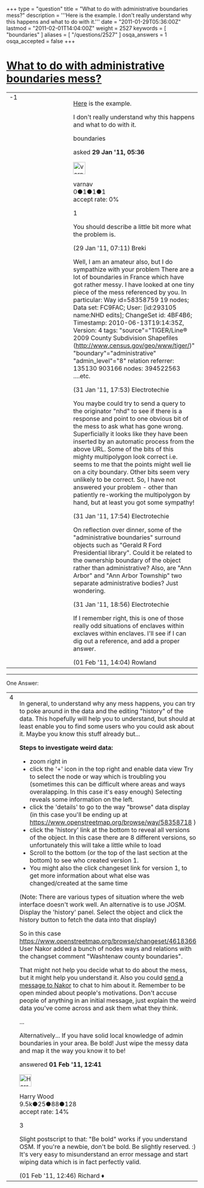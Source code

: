 +++
type = "question"
title = "What to do with administrative boundaries mess?"
description = '''Here is the example. I don&#x27;t really understand why this happens and what to do with it.'''
date = "2011-01-29T05:36:00Z"
lastmod = "2011-02-01T14:04:00Z"
weight = 2527
keywords = [ "boundaries" ]
aliases = [ "/questions/2527" ]
osqa_answers = 1
osqa_accepted = false
+++

<div class="headNormal">

# [What to do with administrative boundaries mess?](/questions/2527/what-to-do-with-administrative-boundaries-mess)

</div>

<div id="main-body">

<div id="askform">

<table id="question-table" style="width:100%;">
<colgroup>
<col style="width: 50%" />
<col style="width: 50%" />
</colgroup>
<tbody>
<tr>
<td style="width: 30px; vertical-align: top"><div class="vote-buttons">
<span id="post-2527-upvote" class="ajax-command post-vote up" rel="nofollow" title="I like this post (click again to cancel)"> </span>
<div id="post-2527-score" class="post-score" title="current number of votes">
-1
</div>
<span id="post-2527-downvote" class="ajax-command post-vote down" rel="nofollow" title="I dont like this post (click again to cancel)"> </span> <span id="favorite-mark" class="ajax-command favorite-mark" rel="nofollow" title="mark/unmark this question as favorite (click again to cancel)"> </span>
<div id="favorite-count" class="favorite-count">
&#10;</div>
</div></td>
<td><div id="item-right">
<div class="question-body">
<p><a href="http://osm.org/go/ZXAugMg2--">Here</a> is the example.</p>
<p>I don't really understand why this happens and what to do with it.</p>
</div>
<div id="question-tags" class="tags-container tags">
<span class="post-tag tag-link-boundaries" rel="tag" title="see questions tagged &#39;boundaries&#39;">boundaries</span>
</div>
<div id="question-controls" class="post-controls">
&#10;</div>
<div class="post-update-info-container">
<div class="post-update-info post-update-info-user">
<p>asked <strong>29 Jan '11, 05:36</strong></p>
<img src="https://secure.gravatar.com/avatar/06355ce79d99f10e206fb3ee973c2f6a?s=32&amp;d=identicon&amp;r=g" class="gravatar" width="32" height="32" alt="varnav&#39;s gravatar image" />
<p><span>varnav</span><br />
<span class="score" title="0 reputation points">0</span><span title="1 badges"><span class="badge1">●</span><span class="badgecount">1</span></span><span title="1 badges"><span class="silver">●</span><span class="badgecount">1</span></span><span title="1 badges"><span class="bronze">●</span><span class="badgecount">1</span></span><br />
<span class="accept_rate" title="Rate of the user&#39;s accepted answers">accept rate:</span> <span title="varnav has no accepted answers">0%</span></p>
</div>
</div>
<div id="comments-container-2527" class="comments-container">
<span id="2529"></span>
<div id="comment-2529" class="comment">
<div id="post-2529-score" class="comment-score">
1
</div>
<div class="comment-text">
<p>You should describe a little bit more what the problem is.</p>
</div>
<div id="comment-2529-info" class="comment-info">
<span class="comment-age">(29 Jan '11, 07:11)</span> <span class="comment-user userinfo">Breki</span>
</div>
</div>
<span id="2615"></span>
<div id="comment-2615" class="comment">
<div id="post-2615-score" class="comment-score">
&#10;</div>
<div class="comment-text">
<p>Well, I am an amateur also, but I do sympathize with your problem There are a lot of boundaries in France which have got rather messy. I have looked at one tiny piece of the mess referenced by you. In particular: Way id=58358759 19 nodes; Data set: FC9FAC; User: [id:293105 name:NHD edits]; ChangeSet id: 4BF4B6; Timestamp: 2010-06-13T19:14:35Z, Version: 4 tags: "source"="TIGER/Line® 2009 County Subdivision Shapefiles (<a href="http://www.census.gov/geo/www/tiger/">http://www.census.gov/geo/www/tiger/</a>)" "boundary"="administrative" "admin_level"="8" relation referrer: 135130 903166 nodes: 394522563 ....etc.</p>
</div>
<div id="comment-2615-info" class="comment-info">
<span class="comment-age">(31 Jan '11, 17:53)</span> <span class="comment-user userinfo">Electrotechie</span>
</div>
</div>
<span id="2616"></span>
<div id="comment-2616" class="comment">
<div id="post-2616-score" class="comment-score">
&#10;</div>
<div class="comment-text">
<p>You maybe could try to send a query to the originator "nhd" to see if there is a response and point to one obvious bit of the mess to ask what has gone wrong. Superficially it looks like they have been inserted by an automatic process from the above URL. Some of the bits of this mighty multipolygon look correct i.e. seems to me that the points might well lie on a city boundary. Other bits seem very unlikely to be correct. So, I have not answered your problem - other than patiently re-working the multipolygon by hand, but at least you got some sympathy!</p>
</div>
<div id="comment-2616-info" class="comment-info">
<span class="comment-age">(31 Jan '11, 17:54)</span> <span class="comment-user userinfo">Electrotechie</span>
</div>
</div>
<span id="2620"></span>
<div id="comment-2620" class="comment">
<div id="post-2620-score" class="comment-score">
&#10;</div>
<div class="comment-text">
<p>On reflection over dinner, some of the "administrative boundaries" surround objects such as "Gerald R Ford Presidential library". Could it be related to the ownership boundary of the object rather than administrative? Also, are "Ann Arbor" and "Ann Arbor Township" two separate administrative bodies? Just wondering.</p>
</div>
<div id="comment-2620-info" class="comment-info">
<span class="comment-age">(31 Jan '11, 18:56)</span> <span class="comment-user userinfo">Electrotechie</span>
</div>
</div>
<span id="2657"></span>
<div id="comment-2657" class="comment">
<div id="post-2657-score" class="comment-score">
&#10;</div>
<div class="comment-text">
<p>If I remember right, this is one of those really odd situations of enclaves within exclaves within enclaves. I'll see if I can dig out a reference, and add a proper answer.</p>
</div>
<div id="comment-2657-info" class="comment-info">
<span class="comment-age">(01 Feb '11, 14:04)</span> <span class="comment-user userinfo">Rowland</span>
</div>
</div>
</div>
<div id="comment-tools-2527" class="comment-tools">
&#10;</div>
<div class="clear">
&#10;</div>
<div id="comment-2527-form-container" class="comment-form-container">
&#10;</div>
<div class="clear">
&#10;</div>
</div></td>
</tr>
</tbody>
</table>

------------------------------------------------------------------------

<div class="tabBar">

<span id="sort-top"></span>

<div class="headQuestions">

One Answer:

</div>

</div>

<span id="2653"></span>

<div id="answer-container-2653" class="answer">

<table style="width:100%;">
<colgroup>
<col style="width: 50%" />
<col style="width: 50%" />
</colgroup>
<tbody>
<tr>
<td style="width: 30px; vertical-align: top"><div class="vote-buttons">
<span id="post-2653-upvote" class="ajax-command post-vote up" rel="nofollow" title="I like this post (click again to cancel)"> </span>
<div id="post-2653-score" class="post-score" title="current number of votes">
4
</div>
<span id="post-2653-downvote" class="ajax-command post-vote down" rel="nofollow" title="I dont like this post (click again to cancel)"> </span>
</div></td>
<td><div class="item-right">
<div class="answer-body">
<p>In general, to understand why any mess happens, you can try to poke around in the data and the editing "history" of the data. This hopefully will help you to understand, but should at least enable you to find some users who you could ask about it. Maybe you know this stuff already but...</p>
<p><strong>Steps to investigate weird data:</strong></p>
<ul>
<li>zoom right in</li>
<li>click the '+' icon in the top right and enable data view Try to select the node or way which is troubling you (sometimes this can be difficult where areas and ways overalapping. In this case it's easy enough) Selecting reveals some information on the left.</li>
<li>click the 'details' to go to the way "browse" data display (in this case you'll be ending up at <a href="https://www.openstreetmap.org/browse/way/58358718"></a><a href="https://www.openstreetmap.org/browse/way/58358718"></a><a href="https://www.openstreetmap.org/browse/way/58358718">https://www.openstreetmap.org/browse/way/58358718</a> )</li>
<li>click the 'history' link at the bottom to reveal all versions of the object. In this case there are 8 different versions, so unfortunately this will take a little while to load</li>
<li>Scroll to the bottom (or the top of the last section at the bottom) to see who created version 1.</li>
<li>You might also the click changeset link for version 1, to get more information about what else was changed/created at the same time</li>
</ul>
<p>(Note: There are various types of situation where the web interface doesn't work well. An alternative is to use JOSM. Display the 'history' panel. Select the object and click the history button to fetch the data into that display)</p>
<p>So in this case <a href="https://www.openstreetmap.org/browse/changeset/4618366"></a><a href="https://www.openstreetmap.org/browse/changeset/4618366"></a><a href="https://www.openstreetmap.org/browse/changeset/4618366">https://www.openstreetmap.org/browse/changeset/4618366</a> User Nakor added a bunch of nodes ways and relations with the changset comment "Washtenaw county boundaries".</p>
<p>That might not help you decide what to do about the mess, but it might help you understand it. Also you could <a href="https://www.openstreetmap.org/message/new/Nakor">send a message to Nakor</a> to chat to him about it. Remember to be open minded about people's motivations. Don't accuse people of anything in an initial message, just explain the weird data you've come across and ask them what they think.</p>
<p>...</p>
<p>Alternatively... If you have solid local knowledge of admin boundaries in your area. Be bold! Just wipe the messy data and map it the way you know it to be!</p>
</div>
<div class="answer-controls post-controls">
&#10;</div>
<div class="post-update-info-container">
<div class="post-update-info post-update-info-user">
<p>answered <strong>01 Feb '11, 12:41</strong></p>
<img src="https://secure.gravatar.com/avatar/9e04333be840d50c6aa66fb112aad77c?s=32&amp;d=identicon&amp;r=g" class="gravatar" width="32" height="32" alt="Harry%20Wood&#39;s gravatar image" />
<p><span>Harry Wood</span><br />
<span class="score" title="9489 reputation points"><span>9.5k</span></span><span title="25 badges"><span class="badge1">●</span><span class="badgecount">25</span></span><span title="88 badges"><span class="silver">●</span><span class="badgecount">88</span></span><span title="128 badges"><span class="bronze">●</span><span class="badgecount">128</span></span><br />
<span class="accept_rate" title="Rate of the user&#39;s accepted answers">accept rate:</span> <span title="Harry Wood has 19 accepted answers">14%</span></p>
</div>
</div>
<div id="comments-container-2653" class="comments-container">
<span id="2654"></span>
<div id="comment-2654" class="comment">
<div id="post-2654-score" class="comment-score">
3
</div>
<div class="comment-text">
<p>Slight postscript to that: "Be bold" works if you understand OSM. If you're a newbie, don't be bold. Be slightly reserved. :) It's very easy to misunderstand an error message and start wiping data which is in fact perfectly valid.</p>
</div>
<div id="comment-2654-info" class="comment-info">
<span class="comment-age">(01 Feb '11, 12:46)</span> <span class="comment-user userinfo">Richard ♦</span>
</div>
</div>
</div>
<div id="comment-tools-2653" class="comment-tools">
&#10;</div>
<div class="clear">
&#10;</div>
<div id="comment-2653-form-container" class="comment-form-container">
&#10;</div>
<div class="clear">
&#10;</div>
</div></td>
</tr>
</tbody>
</table>

</div>

<div class="paginator-container-left">

</div>

</div>

</div>


